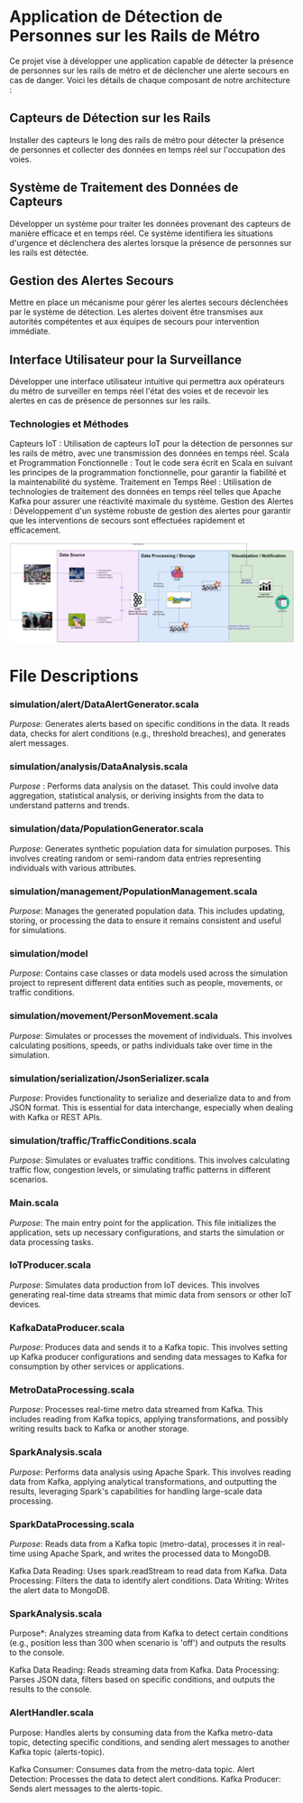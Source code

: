 # Application de Détection de Personnes sur les Rails de Métro

Ce projet vise à développer une application capable de détecter la présence de personnes sur les rails de métro et de déclencher une alerte secours en cas de danger. Voici les détails de chaque composant de notre architecture :

## Capteurs de Détection sur les Rails
Installer des capteurs le long des rails de métro pour détecter la présence de personnes et collecter des données en temps réel sur l'occupation des voies.

## Système de Traitement des Données de Capteurs
Développer un système pour traiter les données provenant des capteurs de manière efficace et en temps réel. Ce système identifiera les situations d'urgence et déclenchera des alertes lorsque la présence de personnes sur les rails est détectée.

## Gestion des Alertes Secours
Mettre en place un mécanisme pour gérer les alertes secours déclenchées par le système de détection. Les alertes doivent être transmises aux autorités compétentes et aux équipes de secours pour intervention immédiate.

## Interface Utilisateur pour la Surveillance
Développer une interface utilisateur intuitive qui permettra aux opérateurs du métro de surveiller en temps réel l'état des voies et de recevoir les alertes en cas de présence de personnes sur les rails.
   
### Technologies et Méthodes
Capteurs IoT : Utilisation de capteurs IoT pour la détection de personnes sur les rails de métro, avec une transmission des données en temps réel.
Scala et Programmation Fonctionnelle : Tout le code sera écrit en Scala en suivant les principes de la programmation fonctionnelle, pour garantir la fiabilité et la maintenabilité du système.
Traitement en Temps Réel : Utilisation de technologies de traitement des données en temps réel telles que Apache Kafka pour assurer une réactivité maximale du système.
Gestion des Alertes : Développement d'un système robuste de gestion des alertes pour garantir que les interventions de secours sont effectuées rapidement et efficacement.

![MetroAlertSystem---Data-Engineering-Project](Diagram.png)

# File Descriptions

### simulation/alert/DataAlertGenerator.scala
*Purpose*: Generates alerts based on specific conditions in the data. It reads data, checks for alert conditions (e.g., threshold breaches), and generates alert messages.

### simulation/analysis/DataAnalysis.scala
*Purpose* : Performs data analysis on the dataset. This could involve data aggregation, statistical analysis, or deriving insights from the data to understand patterns and trends.

### simulation/data/PopulationGenerator.scala
*Purpose*: Generates synthetic population data for simulation purposes. This involves creating random or semi-random data entries representing individuals with various attributes.

### simulation/management/PopulationManagement.scala
*Purpose*: Manages the generated population data. This includes updating, storing, or processing the data to ensure it remains consistent and useful for simulations.

### simulation/model
*Purpose*: Contains case classes or data models used across the simulation project to represent different data entities such as people, movements, or traffic conditions.

### simulation/movement/PersonMovement.scala
*Purpose*: Simulates or processes the movement of individuals. This involves calculating positions, speeds, or paths individuals take over time in the simulation.

### simulation/serialization/JsonSerializer.scala
*Purpose*: Provides functionality to serialize and deserialize data to and from JSON format. This is essential for data interchange, especially when dealing with Kafka or REST APIs.

### simulation/traffic/TrafficConditions.scala
*Purpose*: Simulates or evaluates traffic conditions. This involves calculating traffic flow, congestion levels, or simulating traffic patterns in different scenarios.

### Main.scala
*Purpose*: The main entry point for the application. This file initializes the application, sets up necessary configurations, and starts the simulation or data processing tasks.

### IoTProducer.scala
*Purpose*: Simulates data production from IoT devices. This involves generating real-time data streams that mimic data from sensors or other IoT devices.

### KafkaDataProducer.scala
*Purpose*: Produces data and sends it to a Kafka topic. This involves setting up Kafka producer configurations and sending data messages to Kafka for consumption by other services or applications.

### MetroDataProcessing.scala
*Purpose*: Processes real-time metro data streamed from Kafka. This includes reading from Kafka topics, applying transformations, and possibly writing results back to Kafka or another storage.

### SparkAnalysis.scala
*Purpose*: Performs data analysis using Apache Spark. This involves reading data from Kafka, applying analytical transformations, and outputting the results, leveraging Spark's capabilities for handling large-scale data processing.

### SparkDataProcessing.scala
*Purpose*: Reads data from a Kafka topic (metro-data), processes it in real-time using Apache Spark, and writes the processed data to MongoDB.

Kafka Data Reading: Uses spark.readStream to read data from Kafka.
Data Processing: Filters the data to identify alert conditions.
Data Writing: Writes the alert data to MongoDB.

### SparkAnalysis.scala
Purpose*: Analyzes streaming data from Kafka to detect certain conditions (e.g., position less than 300 when scenario is 'off') and outputs the results to the console.

Kafka Data Reading: Reads streaming data from Kafka.
Data Processing: Parses JSON data, filters based on specific conditions, and outputs the results to the console.

### AlertHandler.scala
Purpose: Handles alerts by consuming data from the Kafka metro-data topic, detecting specific conditions, and sending alert messages to another Kafka topic (alerts-topic).

Kafka Consumer: Consumes data from the metro-data topic.
Alert Detection: Processes the data to detect alert conditions.
Kafka Producer: Sends alert messages to the alerts-topic.



